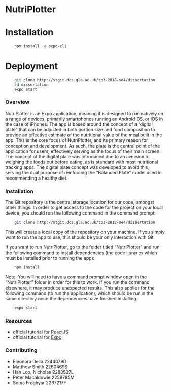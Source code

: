 # NutriPlotter
# Installation

```bash
    npm install -g expo-cli
```
# Deployment

```bash
    git clone http://stgit.dcs.gla.ac.uk/tp3-2018-se4/dissertation
    cd dissertation
    expo start
```

### Overview
NutriPlotter is an Expo application, meaning it is designed to run natively on a range of devices, primarily smartphones running an Android OS, or iOS in the case of iPhones. The app is based around the concept of a “digital plate” that can be adjusted  in both portion size and food composition to provide an effective estimate of the nutritional value of the meal built in the app. This is the core focus of NutriPlotter, and its primary reason for conception and development. As such, the plate is the central point of the application for users, effectively serving as the focus of their main screen. The concept of the digital plate was introduced due to an aversion to weighing the foods out before eating, as is standard with most nutritional tracking apps. The digital plate concept was developed to avoid this, serving the dual purpose of reinforcing the “Balanced Plate” model used in recommending a healthy diet. 

### Installation
The Git repository is the central storage location for our code, amongst other things. In order to get access to the code for the project on your local device, you should run the following command in the command prompt:

```bash
    git clone http://stgit.dcs.gla.ac.uk/tp3-2018-se4/dissertation
```

This will create a local copy of the repository on your machine. If you simply want to run the app to use, this should be your only interaction with Git.

If you want to run NutriPlotter, go to the folder titled “NutriPlotter” and run the following command to install dependencies (the code libraries which must be installed prior to running the app):

```bash
    npm install
```

Note: You will need to have a command prompt window open in the “NutriPlotter” folder in order for this to work. If you run the command elsewhere, it may produce unexpected results. This also applies for the following command (to run the application), which should be run in the same directory once the dependencies have finished installing:

```bash
    expo start
```

### Resources

- official tutorial for [ReactJS](https://reactjs.org/)
- official tutorial for [Expo](https://docs.expo.io/versions/latest/)

### Contributing

- Eleonora Della    2244079D
- Matthew Smith     2260469S    
- Han Loo, Nicholas 2288527L
- Peter Macaldowie  2258785M
- Soma Froghyar     2267217F
